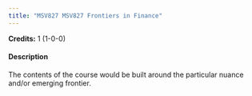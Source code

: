 ```yaml
---
title: "MSV827 MSV827 Frontiers in Finance"
---
```

**Credits:** 1 (1-0-0)

#### Description
The contents of the course would be built around the particular nuance and/or emerging frontier.
